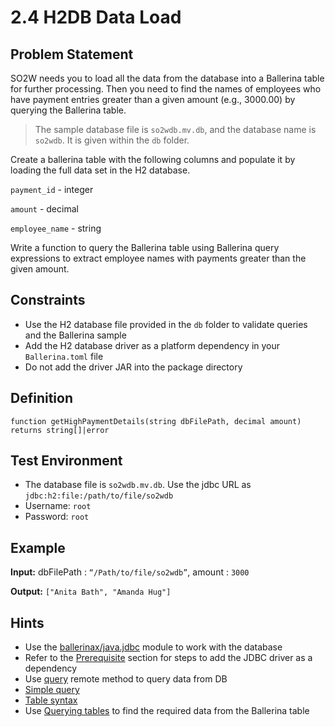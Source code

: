 # 2.4 H2DB Data Load

## Problem Statement

SO2W needs you to load all the data from the database into a Ballerina table for further processing. Then you need to find the names of employees who have payment entries greater than a given amount (e.g., 3000.00) by querying the Ballerina table.

> The sample database file is `so2wdb.mv.db`, and the database name is `so2wdb`. It is given within the `db` folder.

Create a ballerina table with the following columns and populate it by loading the full data set in the H2 database.

`payment_id` - integer

`amount` - decimal

`employee_name` - string

Write a function to query the Ballerina table using Ballerina query expressions to extract employee names with payments greater than the given amount.

## Constraints

* Use the H2 database file provided in the `db` folder to validate queries and the Ballerina sample
* Add the H2 database driver as a platform dependency in your `Ballerina.toml` file
* Do not add the driver JAR into the package directory

## Definition

`
function getHighPaymentDetails(string dbFilePath, decimal amount) returns string[]|error
`

## Test Environment

* The database file is `so2wdb.mv.db`. Use the jdbc URL as `jdbc:h2:file:/path/to/file/so2wdb`
* Username: `root`
* Password: `root`

## Example

**Input:** dbFilePath : `“/Path/to/file/so2wdb”`, amount : `3000`

**Output:** `["Anita Bath", "Amanda Hug"]`

## Hints

* Use the [ballerinax/java.jdbc](https://central.ballerina.io/ballerinax/java.jdbc) module to work with the database
* Refer to the [Prerequisite](https://lib.ballerina.io/ballerinax/java.jdbc/latest) section for steps to add the JDBC driver as a dependency
* Use [query](https://lib.ballerina.io/ballerinax/java.jdbc/latest/clients/Client#query)  remote method to query data from DB
* [Simple query](https://ballerina.io/learn/by-example/jdbc-query-operation.html)
* [Table syntax](https://ballerina.io/learn/by-example/table-syntax.html)
* Use [Querying tables](https://ballerina.io/learn/by-example/querying-tables.html) to find the required data from the Ballerina table
